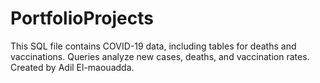 # PortfolioProjects
This SQL file contains COVID-19 data, including tables for deaths and vaccinations. Queries analyze new cases, deaths, and vaccination rates. Created by Adil El-maouadda.
